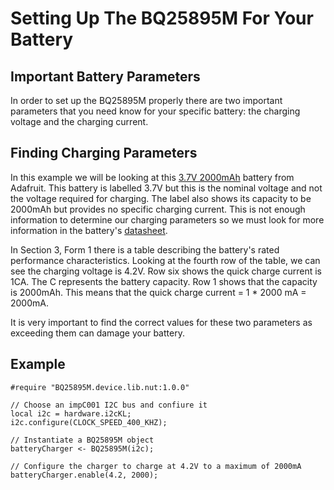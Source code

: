 # Setting Up The BQ25895M For Your Battery #


## Important Battery Parameters ##

In order to set up the BQ25895M properly there are two important parameters that you need know for your specific battery: the charging voltage and the charging current. 

## Finding Charging Parameters ##

In this example we will be looking at this [3.7V 2000mAh]( https://www.adafruit.com/product/2011?gclid=EAIaIQobChMIh7uL6pP83AIVS0sNCh1NNQUsEAQYAiABEgKFA_D_BwE) battery from Adafruit. This battery is labelled 3.7V but this is the nominal voltage and not the voltage required for charging. The label also shows its capacity to be 2000mAh but provides no specific charging current. This is not enough information to determine our charging parameters so we must look for more information in the battery's [datasheet](https://cdn-shop.adafruit.com/datasheets/LiIon2000mAh37V.pdf).

In Section 3, Form 1 there is a table describing the battery's rated performance characteristics. Looking at the fourth row of the table, we can see the charging voltage is 4.2V. Row six shows the quick charge current is 1CA. The C represents the battery capacity. Row 1 shows that the capacity is 2000mAh. This means that the quick charge current = 1 * 2000 mA = 2000mA.

It is very important to find the correct values for these two parameters as exceeding them can damage your battery.

## Example ##

```squirrel
#require "BQ25895M.device.lib.nut:1.0.0"

// Choose an impC001 I2C bus and confiure it
local i2c = hardware.i2cKL;
i2c.configure(CLOCK_SPEED_400_KHZ);

// Instantiate a BQ25895M object
batteryCharger <- BQ25895M(i2c);

// Configure the charger to charge at 4.2V to a maximum of 2000mA
batteryCharger.enable(4.2, 2000); 
```
